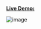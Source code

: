 [**Live Demo:**](https://web-scraping-7mmm.onrender.com)

![image](https://github.com/user-attachments/assets/207f9f6c-72a9-4232-97d2-df2849be82d2)

